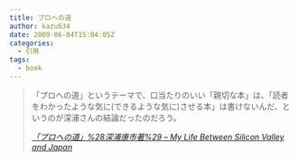 ```yaml
---
title: プロへの道
author: kazu634
date: 2009-06-04T15:04:05Z
categories:
  - 引用
tags:
  - book
---
```

<div class="section">
<blockquote title="「プロへの道」%28深浦康市著%29 - My Life Between Silicon Valley and Japan" cite="http://d.hatena.ne.jp/umedamochio/20090603/p1">
<p>
      「プロへの道」というテーマで、口当たりのいい「親切な本」は、「読者をわかったような気に(できるような気に)させる本」は書けないんだ、というのが深浦さんの結論だったのだろう。
</p>

<p>
<cite><a href="http://d.hatena.ne.jp/umedamochio/20090603/p1" onclick="__gaTracker('send', 'event', 'outbound-article', 'http://d.hatena.ne.jp/umedamochio/20090603/p1', '「プロへの道」%28深浦康市著%29 &#8211; My Life Between Silicon Valley and Japan');" target="_blank">「プロへの道」%28深浦康市著%29 &#8211; My Life Between Silicon Valley and Japan</a></cite>
</p>
</blockquote>
</div>
